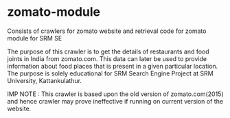 # zomato-module
Consists of crawlers for zomato website and retrieval code for zomato module for SRM SE

The purpose of this crawler is to get the details of restaurants and food joints in India from zomato.com. This data can later be used to provide information about food places that is present in a given particular location. The purpose is solely educational for SRM Search Engine Project at SRM University, Kattankulathur.

IMP NOTE : This crawler is based upon the old version of zomato.com(2015) and hence crawler may prove ineffective if running on current version of the website.
